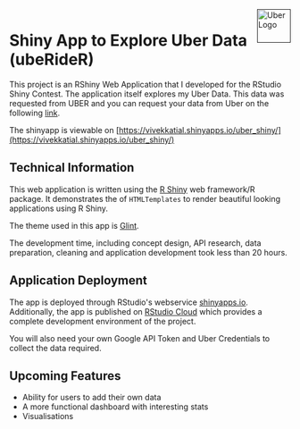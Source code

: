 <a href="">
    <img src="http://mediad.publicbroadcasting.net/p/sdpb/files/styles/medium/public/201607/uber.jpg" alt="Uber Logo" title="Uber" align="right" height="60" />
</a>

# Shiny App to Explore Uber Data (ubeRideR)

This project is an RShiny Web Application that I developed for the RStudio Shiny Contest. The application itself explores my Uber Data. This data was requested from UBER and you can request your data from Uber on the following [link](https://help.uber.com/riders/article/download-your-data?nodeId=2c86900d-8408-4bac-b92a-956d793acd11).

The shinyapp is viewable on [https://vivekkatial.shinyapps.io/uber_shiny/](https://vivekkatial.shinyapps.io/uber_shiny/)

## Technical Information

This web application is written using the [R Shiny](https://shiny.rstudio.com/) web framework/R package. It demonstrates the of `HTMLTemplates` to render beautiful looking applications using R Shiny.

The theme used in this app is [Glint](https://colorlib.com/wp/product/glint/). 

The development time, including concept design, API research, data preparation, cleaning and application development took less than 20 hours.

## Application Deployment

The app is deployed through RStudio's webservice [shinyapps.io](https://shinyapps.io/). Additionally, the app is published on [RStudio Cloud](https://rstudio.cloud/project/258634) which provides a complete development environment of the project.

You will also need your own Google API Token and Uber Credentials to collect the data required.

## Upcoming Features

- Ability for users to add their own data
- A more functional dashboard with interesting stats
- Visualisations

